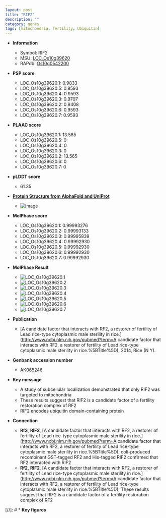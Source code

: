 ```yaml
---
layout: post
title: "RIF2"
description: ""
category: genes
tags: [mitochondria, fertility, Ubiquitin]
---
```


* **Information**  
    + Symbol: RIF2  
    + MSU: [LOC_Os10g39620](http://rice.plantbiology.msu.edu/cgi-bin/ORF_infopage.cgi?orf=LOC_Os10g39620)  
    + RAPdb: [Os10g0542200](http://rapdb.dna.affrc.go.jp/viewer/gbrowse_details/irgsp1?name=Os10g0542200)  

* **PSP score**  
    + LOC_Os10g39620.1: 0.9833 
    + LOC_Os10g39620.5: 0.9593 
    + LOC_Os10g39620.4: 0.9593 
    + LOC_Os10g39620.3: 0.9707 
    + LOC_Os10g39620.2: 0.9408 
    + LOC_Os10g39620.6: 0.9593 
    + LOC_Os10g39620.7: 0.9593 

* **PLAAC score**  
    + LOC_Os10g39620.1: 13.565 
    + LOC_Os10g39620.5: 0 
    + LOC_Os10g39620.4: 0 
    + LOC_Os10g39620.3: 0 
    + LOC_Os10g39620.2: 13.565 
    + LOC_Os10g39620.6: 0 
    + LOC_Os10g39620.7: 0 

* **pLDDT score**
    + 61.35

* **[Protein Structure from AlphaFold and UniProt](https://www.uniprot.org/uniprotkb/Q7XCL2/entry#structure)**
    + ![image](https://ricepsp.github.io/images/Q7/AF-Q7XCL2-F1.png)

* **MolPhase score**
    + LOC_Os10g39620.1: 0.99993276
    + LOC_Os10g39620.2: 0.99993133
    + LOC_Os10g39620.3: 0.99995839
    + LOC_Os10g39620.4: 0.99992930
    + LOC_Os10g39620.5: 0.99992930
    + LOC_Os10g39620.6: 0.99992930
    + LOC_Os10g39620.7: 0.99992930

* **MolPhase Result**
    + ![LOC_Os10g39620.1](https://304243504.github.io/Pictures/LOC_Os10g/LOC_Os10g39620.1.png)
    + ![LOC_Os10g39620.2](https://304243504.github.io/Pictures/LOC_Os10g/LOC_Os10g39620.2.png)
    + ![LOC_Os10g39620.3](https://304243504.github.io/Pictures/LOC_Os10g/LOC_Os10g39620.3.png)
    + ![LOC_Os10g39620.4](https://304243504.github.io/Pictures/LOC_Os10g/LOC_Os10g39620.4.png)
    + ![LOC_Os10g39620.5](https://304243504.github.io/Pictures/LOC_Os10g/LOC_Os10g39620.5.png)
    + ![LOC_Os10g39620.6](https://304243504.github.io/Pictures/LOC_Os10g/LOC_Os10g39620.6.png)
    + ![LOC_Os10g39620.7](https://304243504.github.io/Pictures/LOC_Os10g/LOC_Os10g39620.7.png)

* **Publication**  
    + [A candidate factor that interacts with RF2, a restorer of fertility of Lead rice-type cytoplasmic male sterility in rice.](http://www.ncbi.nlm.nih.gov/pubmed?term=A candidate factor that interacts with RF2, a restorer of fertility of Lead rice-type cytoplasmic male sterility in rice.%5BTitle%5D), 2014, Rice (N Y).

* **Genbank accession number**  
    + [AK065246](http://www.ncbi.nlm.nih.gov/nuccore/AK065246)

* **Key message**  
    + A study of subcellular localization demonstrated that only RIF2 was targeted to mitochondria
    + These results suggest that RIF2 is a candidate factor of a fertility restoration complex of RF2
    + RIF2 encodes ubiquitin domain-containing protein

* **Connection**  
    + __Rf2__, __RIF2__, [A candidate factor that interacts with RF2, a restorer of fertility of Lead rice-type cytoplasmic male sterility in rice.](http://www.ncbi.nlm.nih.gov/pubmed?term=A candidate factor that interacts with RF2, a restorer of fertility of Lead rice-type cytoplasmic male sterility in rice.%5BTitle%5D), coli-produced recombinant GST-tagged RF2 and His-tagged RIF2 confirmed that RF2 interacted with RIF2
    + __Rf2__, __RIF2__, [A candidate factor that interacts with RF2, a restorer of fertility of Lead rice-type cytoplasmic male sterility in rice.](http://www.ncbi.nlm.nih.gov/pubmed?term=A candidate factor that interacts with RF2, a restorer of fertility of Lead rice-type cytoplasmic male sterility in rice.%5BTitle%5D), These results suggest that RIF2 is a candidate factor of a fertility restoration complex of RF2

[//]: # * **Key figures**  


